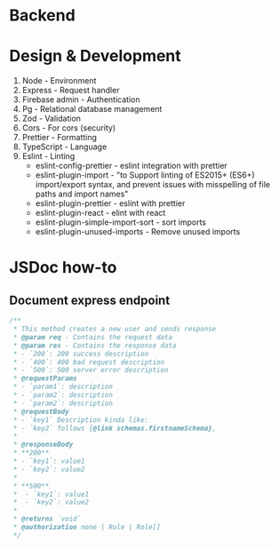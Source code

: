 # Backend

# Design & Development

1. Node - Environment
1. Express - Request handler
1. Firebase admin - Authentication
1. Pg - Relational database management
1. Zod - Validation
1. Cors - For cors (security)
1. Prettier - Formatting
1. TypeScript - Language
1. Eslint - Linting
   - eslint-config-prettier - eslint integration with prettier
   - eslint-plugin-import - "to Support linting of ES2015+ (ES6+) import/export syntax,
     and prevent issues with misspelling of file paths and import names"
   - eslint-plugin-prettier - eslint with prettier
   - eslint-plugin-react - elint with react
   - eslint-plugin-simple-import-sort - sort imports
   - eslint-plugin-unused-imports - Remove unused imports




# JSDoc how-to

## Document express endpoint
```TypeScript
/**
 * This method creates a new user and sends response
 * @param req - Contains the request data
 * @param res - Contains the response data
 * - `200`: 200 success description
 * - `400`: 400 bad request description
 * - `500`: 500 server error description
 * @requestParams
 * - `param1`: description
 * - `param2`: description
 * - `param2`: description
 * @requestBody 
 * - `key1` Description kinda like:
 * - `key2` follows {@link schemas.firstnameSchema},
 * 
 * @responseBody
 * **200**
 * - `key1`: value1
 * - `key2`: value2
 * 
 * **500**
 *  - `key1`: value1
 *  - `key2`: value2
 * 
 * @returns `void`
 * @authorization none | Role | Role[]
 */
```
